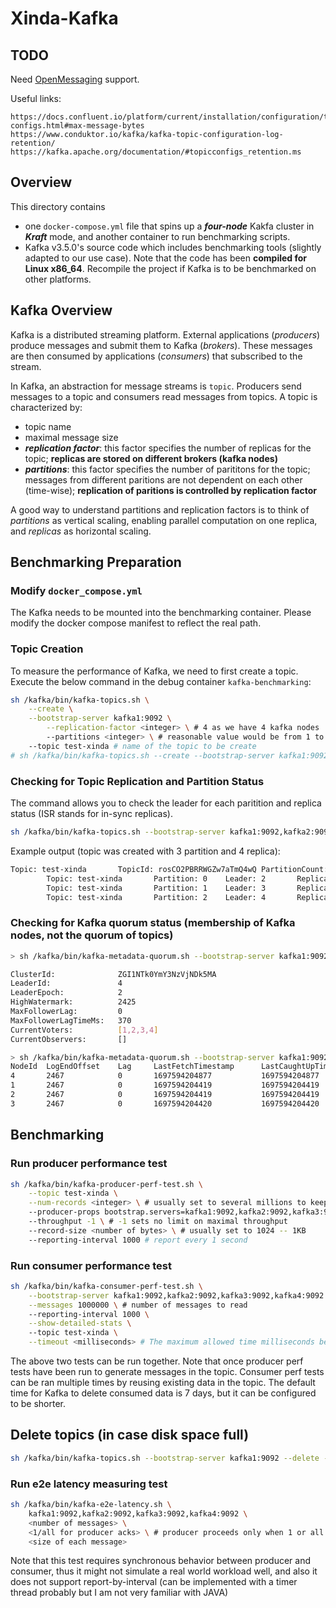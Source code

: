 # Xinda-Kafka

## TODO
Need [OpenMessaging](https://openmessaging.cloud/docs/benchmarks/) support.

Useful links:
```
https://docs.confluent.io/platform/current/installation/configuration/topic-configs.html#max-message-bytes
https://www.conduktor.io/kafka/kafka-topic-configuration-log-retention/
https://kafka.apache.org/documentation/#topicconfigs_retention.ms
```

## Overview
This directory contains 
- one `docker-compose.yml` file that spins up a ***four-node*** Kakfa cluster in ***Kraft*** mode, and another container to run benchmarking scripts. 
- Kafka v3.5.0's source code which includes benchmarking tools (slightly adapted to our use case). Note that the code has been **compiled for Linux x86_64**. Recompile the project if Kafka is to be benchmarked on other platforms.

## Kafka Overview
Kafka is a distributed streaming platform. External applications (*producers*) produce messages and submit them to Kafka (*brokers*). These messages are then consumed by applications (*consumers*) that subscribed to the stream. 

In Kafka, an abstraction for message streams is `topic`. Producers send messages to a topic and consumers read messages from topics. A topic is characterized by:
- topic name
- maximal message size
- ***replication factor***: this factor specifies the number of replicas for the topic; **replicas are stored on different brokers (kafka nodes)**
- ***partitions***: this factor specifies the number of parititons for the topic; messages from different paritions are not dependent on each other (time-wise); **replication of paritions is controlled by replication factor**

A good way to understand partitions and replication factors is to think of *partitions* as vertical scaling, enabling parallel computation on one replica, and *replicas* as horizontal scaling.  

## Benchmarking Preparation
### Modify `docker_compose.yml`
The Kafka needs to be mounted into the benchmarking container. Please modify the docker compose manifest to reflect the real path.

### Topic Creation
To measure the performance of Kafka, we need to first create a topic. Execute the below command in the debug container `kafka-benchmarking`:
```bash
sh /kafka/bin/kafka-topics.sh \
	--create \
	--bootstrap-server kafka1:9092 \
        --replication-factor <integer> \ # 4 as we have 4 kafka nodes
        --partitions <integer> \ # reasonable value would be from 1 to ~100 
	--topic test-xinda # name of the topic to be create
# sh /kafka/bin/kafka-topics.sh --create --bootstrap-server kafka1:9092 --replication-factor 4 --partitions 10 --topic test-xinda
```

### Checking for Topic Replication and Partition Status
The command allows you to check the leader for each paritition and replica status (ISR stands for in-sync replicas).
```bash
sh /kafka/bin/kafka-topics.sh --bootstrap-server kafka1:9092,kafka2:9092,kafka3:9092,kafka4:9092 --describe --topic test-xinda 
```
Example output (topic was created with 3 partition and 4 replica):
```bash
Topic: test-xinda       TopicId: rosCO2PBRRWGZw7aTmQ4wQ PartitionCount: 3       ReplicationFactor: 4    Configs: 
        Topic: test-xinda       Partition: 0    Leader: 2       Replicas: 2,3,4,1       Isr: 2,3,4,1
        Topic: test-xinda       Partition: 1    Leader: 3       Replicas: 3,4,1,2       Isr: 3,4,1,2
        Topic: test-xinda       Partition: 2    Leader: 4       Replicas: 4,1,2,3       Isr: 4,1,2,3
```

### Checking for Kafka quorum status (membership of Kafka nodes, not the quorum of topics)
```bash
> sh /kafka/bin/kafka-metadata-quorum.sh --bootstrap-server kafka1:9092 describe --status

ClusterId:              ZGI1NTk0YmY3NzVjNDk5MA
LeaderId:               4
LeaderEpoch:            2
HighWatermark:          2425
MaxFollowerLag:         0
MaxFollowerLagTimeMs:   370
CurrentVoters:          [1,2,3,4]
CurrentObservers:       []
```

```bash
> sh /kafka/bin/kafka-metadata-quorum.sh --bootstrap-server kafka1:9092 describe --replication
NodeId  LogEndOffset    Lag     LastFetchTimestamp      LastCaughtUpTimestamp   Status  
4       2467            0       1697594204877           1697594204877           Leader  
1       2467            0       1697594204419           1697594204419           Follower
2       2467            0       1697594204419           1697594204419           Follower
3       2467            0       1697594204420           1697594204420           Follower
```

## Benchmarking
### Run producer performance test
```bash
sh /kafka/bin/kafka-producer-perf-test.sh \
	--topic test-xinda \
	--num-records <integer> \ # usually set to several millions to keep the consumer test run longer
	--producer-props bootstrap.servers=kafka1:9092,kafka2:9092,kafka3:9092,kafka4:9092 \ 
	--throughput -1 \ # -1 sets no limit on maximal throughput
	--record-size <number of bytes> \ # usually set to 1024 -- 1KB
	--reporting-interval 1000 # report every 1 second
```

### Run consumer performance test
```bash
sh /kafka/bin/kafka-consumer-perf-test.sh \
	--bootstrap-server kafka1:9092,kafka2:9092,kafka3:9092,kafka4:9092 \
	--messages 1000000 \ # number of messages to read
	--reporting-interval 1000 \
	--show-detailed-stats \ 
	--topic test-xinda \
	--timeout <milliseconds> # The maximum allowed time milliseconds between returned records. (default: 10000)  
```

The above two tests can be run together. Note that once producer perf tests have been run to generate messages in the topic. Consumer perf tests can be ran multiple times by reusing existing data in the topic. The default time for Kafka to delete consumed data is 7 days, but it can be configured to be shorter.

## Delete topics (in case disk space full)
```bash
sh /kafka/bin/kafka-topics.sh --bootstrap-server kafka1:9092 --delete --topic test-xinda
```

### Run e2e latency measuring test
```bash
sh /kafka/bin/kafka-e2e-latency.sh \
	kafka1:9092,kafka2:9092,kafka3:9092,kafka4:9092 \
	<number of messages> \
	<1/all for producer acks> \ # producer proceeds only when 1 or all in-sync replicas have received the message 
	<size of each message>
```
Note that this test requires synchronous behavior between producer and consumer, thus it might not simulate a real world workload well, and also it does not support report-by-interval (can be implemented with a timer thread probably but I am not very familiar with JAVA)





